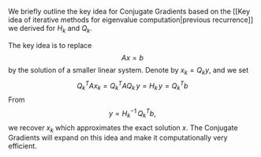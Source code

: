 We briefly outline the key idea for Conjugate Gradients based on the [[Key idea of iterative methods for eigenvalue computation|previous recurrence]] we derived for $H_k$ and $Q_k$.

The key idea is to replace
$$
Ax = b
$$
by the solution of a smaller linear system. Denote by $x_k = Q_k y,$ and we set
$$
Q_k^T A x_k = Q_k^T A Q_k \, y = H_k \, y = Q_k^T b
$$
From 
$$
y = H_k^{-1} \, Q_k^T b,
$$
we recover $x_k$ which approximates the exact solution $x$. The Conjugate Gradients will expand on this idea and make it computationally very efficient.